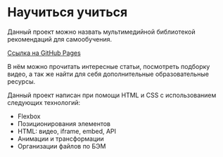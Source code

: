# **Научиться учиться**
Данный проект можно назвать мультимедийной библиотекой рекомендаций для самообучения.

[Ссылка на GitHub Pages](https://psk888.github.io/how-to-learn/)

В нём можно прочитать интересные статьи, посмотреть подборку видео, а так же найти для себя дополнительные образовательные ресурсы.


Данный проект написан при помощи HTML и CSS с использованием следующих технологий:
* Flexbox
* Позиционирования элементов
* HTML: видео, iframe, embed, API
* Анимации и трансформации
* Организации файлов по БЭМ
